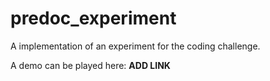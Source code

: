 # predoc_experiment

A implementation of an experiment for the coding challenge.

A demo can be played here:
**ADD LINK**

